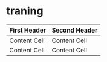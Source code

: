 # traning

| First Header  | Second Header |
| ------------- | ------------- |
| Content Cell  | Content Cell  |
| Content Cell  | Content Cell  |
